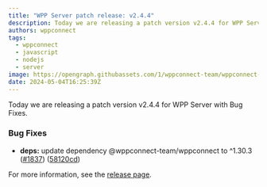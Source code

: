 ```yaml
---
title: "WPP Server patch release: v2.4.4"
description: Today we are releasing a patch version v2.4.4 for WPP Server with Bug Fixes.
authors: wppconnect
tags:
  - wppconnect
  - javascript
  - nodejs
  - server
image: https://opengraph.githubassets.com/1/wppconnect-team/wppconnect-server/releases/tag/v2.4.4
date: 2024-05-04T16:25:39Z
---
```


Today we are releasing a patch version v2.4.4 for WPP Server with Bug Fixes.

<!--truncate-->

### Bug Fixes

* **deps:** update dependency @wppconnect-team/wppconnect to ^1.30.3 ([#1837](https://github.com/wppconnect-team/wppconnect-server/issues/1837)) ([58120cd](https://github.com/wppconnect-team/wppconnect-server/commit/58120cd84b6f2fa4a458cbe7f788d918ae17b3ef))

For more information, see the [release page](https://github.com/wppconnect-team/wppconnect-server/releases/tag/v2.4.4).